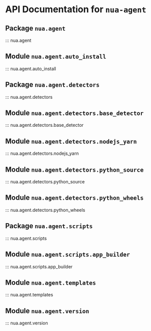 # API Documentation for `nua-agent`

## Package `nua.agent`

::: nua.agent

## Module `nua.agent.auto_install`

::: nua.agent.auto_install

## Package `nua.agent.detectors`

::: nua.agent.detectors

## Module `nua.agent.detectors.base_detector`

::: nua.agent.detectors.base_detector

## Module `nua.agent.detectors.nodejs_yarn`

::: nua.agent.detectors.nodejs_yarn

## Module `nua.agent.detectors.python_source`

::: nua.agent.detectors.python_source

## Module `nua.agent.detectors.python_wheels`

::: nua.agent.detectors.python_wheels

## Package `nua.agent.scripts`

::: nua.agent.scripts

## Module `nua.agent.scripts.app_builder`

::: nua.agent.scripts.app_builder

## Module `nua.agent.templates`

::: nua.agent.templates

## Module `nua.agent.version`

::: nua.agent.version
